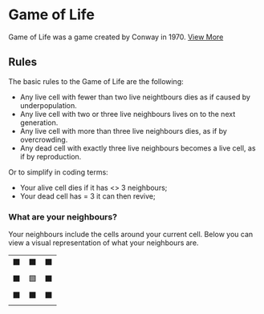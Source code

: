 # Game of Life

Game of Life was a game created by Conway in 1970. [View More](https://en.wikipedia.org/wiki/Conway%27s_Game_of_Life)

## Rules

The basic rules to the Game of Life are the following:

* Any live cell with fewer than two live neightbours dies as if caused by underpopulation.
* Any live cell with two or three live neighbours lives on to the next generation.
* Any live cell with more than three live neighbours dies, as if by overcrowding.
* Any dead cell with exactly three live neighbours becomes a live cell, as if by reproduction.

Or to simplify in coding terms:

* Your alive cell dies if it has <> 3 neighbours;
* Your dead cell has = 3 it can then revive;

### What are your neighbours?

Your neighbours include the cells around your current cell. Below you can view a visual representation of what your neighbours are.

|    |    |    |
|----|----|----|
| ⬛️ | ⬛️ | ⬛️ |
| ⬛️ | 🟩 | ⬛️ |
| ⬛️ | ⬛️ | ⬛️ |
